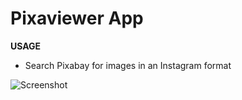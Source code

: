 # Pixaviewer App

**USAGE**

* Search Pixabay for images in an Instagram format

![Screenshot](screenshot.png)
